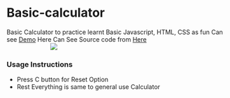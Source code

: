 # Basic-calculator
Basic Calculator to practice learnt Basic Javascript, HTML, CSS as fun
Can see <a href="https://harivilasp.github.io/Basic-calculator.github.io/">Demo</a> Here
Can See Source code from <a href="https://github.com/harivilasp/Basic-calculator/blob/master/index.html">Here</a>
<img src="https://github.com/harivilasp/Basic-calculator.github.io/blob/master/Screenshot%20(10).png" style="margin:auto 100px;">
<h3>Usage Instructions</h1>
<ul>
  <li> Press C button for Reset Option </li>
  <li> Rest Everything is same to general use Calculator </li>
</ul>
